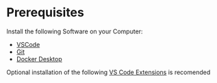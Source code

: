 # Prerequisites

Install the following Software on your Computer:

- [VSCode](https://code.visualstudio.com/download)
- [Git](https://git-scm.com/downloads)
- [Docker Desktop](https://www.docker.com/products/docker-desktop)

Optional installation of the following [VS Code Extensions](./VSCode/) is recomended
